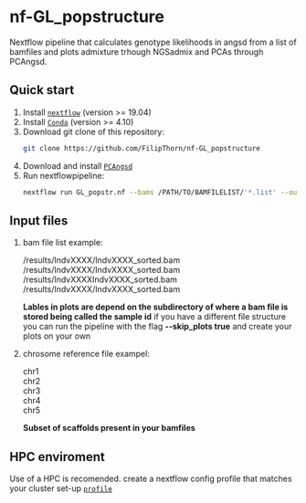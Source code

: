 # nf-GL_popstructure
Nextflow pipeline that calculates genotype likelihoods in angsd from a list of bamfiles and plots admixture trhough NGSadmix and PCAs through PCAngsd.

## Quick start
1) Install [`nextflow`](https://www.nextflow.io/) (version >= 19.04)
2) Install [`Conda`](https://conda.io/miniconda.html) (version >= 4.10) 
3) Download git clone of this repository:
   ```bash
   git clone https://github.com/FilipThorn/nf-GL_popstructure
   ```
4) Download and install [`PCAngsd`](https://github.com/Rosemeis/pcangsd)
5) Run nextflowpipeline:
   ```bash
   nextflow run GL_popstr.nf --bams /PATH/TO/BAMFILELIST/'*.list' --outdir /PATH/TO/RESULTS/ --chr_ref /PATH/TO/CHRSOMELIST
   ```
## Input files

1)  bam file list example: 
    
    /results/IndvXXXX/IndvXXXX_sorted.bam<br> 
    /results/IndvXXXX/IndvXXXX_sorted.bam<br> 
    /results/IndvXXXXIndvXXXX_sorted.bam<br> 
    /results/IndvXXXX/IndvXXXX_sorted.bam<br> 

    **Lables in plots are depend on the subdirectory of where a bam file is stored being called the sample id**
    if you have a different file structure you can run the pipeline with the flag **--skip_plots true** and create your plots on your own
    
2) chrosome reference file exampel:
  
   chr1<br> 
   chr2<br> 
   chr3<br> 
   chr4<br> 
   chr5<br> 
 
   **Subset of scaffolds present in your bamfiles** 
 
 
 ## HPC enviroment
 Use of a HPC is recomended. create a nextflow config profile that matches your cluster set-up [`profile`]( https://www.nextflow.io/docs/latest/config.html#config-profiles)
 
  
